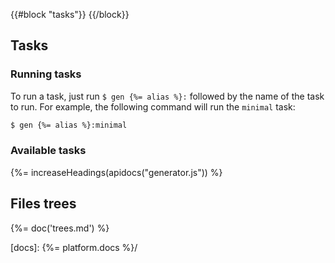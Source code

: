 {{#block "tasks"}}
{{/block}}
## Tasks
### Running tasks

To run a task, just run `$ gen {%= alias %}:` followed by the name of the task to run. For example, the following command will run the `minimal` task:

```sh
$ gen {%= alias %}:minimal
```

### Available tasks
{%= increaseHeadings(apidocs("generator.js")) %}

## Files trees
{%= doc('trees.md') %}

[docs]: {%= platform.docs %}/

